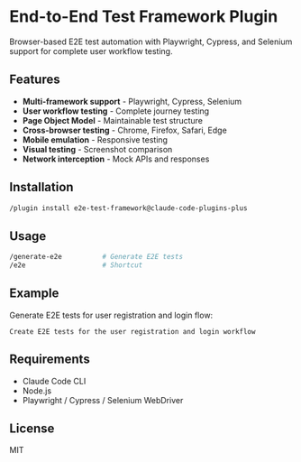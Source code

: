 # End-to-End Test Framework Plugin

Browser-based E2E test automation with Playwright, Cypress, and Selenium support for complete user workflow testing.

## Features

- **Multi-framework support** - Playwright, Cypress, Selenium
- **User workflow testing** - Complete journey testing
- **Page Object Model** - Maintainable test structure
- **Cross-browser testing** - Chrome, Firefox, Safari, Edge
- **Mobile emulation** - Responsive testing
- **Visual testing** - Screenshot comparison
- **Network interception** - Mock APIs and responses

## Installation

```bash
/plugin install e2e-test-framework@claude-code-plugins-plus
```

## Usage

```bash
/generate-e2e          # Generate E2E tests
/e2e                   # Shortcut
```

## Example

Generate E2E tests for user registration and login flow:

```
Create E2E tests for the user registration and login workflow
```

## Requirements

- Claude Code CLI
- Node.js
- Playwright / Cypress / Selenium WebDriver

## License

MIT
